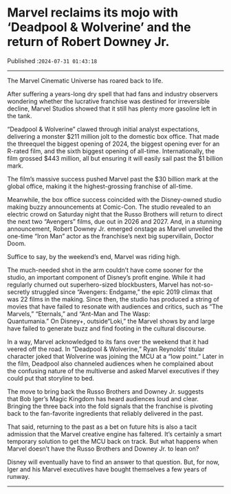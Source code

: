 # Marvel reclaims its mojo with ‘Deadpool & Wolverine’ and the return of Robert Downey Jr.

Published :`2024-07-31 01:43:18`

---

The Marvel Cinematic Universe has roared back to life.

After suffering a years-long dry spell that had fans and industry observers wondering whether the lucrative franchise was destined for irreversible decline, Marvel Studios showed that it still has plenty more gasoline left in the tank.

“Deadpool & Wolverine” clawed through initial analyst expectations, delivering a monster $211 million jolt to the domestic box office. That made the threequel the biggest opening of 2024, the biggest opening ever for an R-rated film, and the sixth biggest opening of all-time. Internationally, the film grossed $443 million, all but ensuring it will easily sail past the $1 billion mark.

The film’s massive success pushed Marvel past the $30 billion mark at the global office, making it the highest-grossing franchise of all-time.

Meanwhile, the box office success coincided with the Disney-owned studio making buzzy announcements at Comic-Con. The studio revealed to an electric crowd on Saturday night that the Russo Brothers will return to direct the next two “Avengers” films, due out in 2026 and 2027. And, in a stunning announcement, Robert Downey Jr. emerged onstage as Marvel unveiled the one-time “Iron Man” actor as the franchise’s next big supervillain, Doctor Doom.

Suffice to say, by the weekend’s end, Marvel was riding high.

The much-needed shot in the arm couldn’t have come sooner for the studio, an important component of Disney’s profit engine. While it had regularly churned out superhero-sized blockbusters, Marvel has not-so-secretly struggled since “Avengers: Endgame,” the epic 2019 climax that was 22 films in the making. Since then, the studio has produced a string of movies that have failed to resonate with audiences and critics, such as “The Marvels,” “Eternals,” and “Ant-Man and The Wasp: Quantumania.” On Disney+, outside“Loki,” the Marvel shows by and large have failed to generate buzz and find footing in the cultural discourse.

In a way, Marvel acknowledged to its fans over the weekend that it had veered off the road. In “Deadpool & Wolverine,” Ryan Reynolds’ titular character joked that Wolverine was joining the MCU at a “low point.” Later in the film, Deadpool also channeled audiences when he complained about the confusing nature of the multiverse and asked Marvel executives if they could put that storyline to bed.

The move to bring back the Russo Brothers and Downey Jr. suggests that Bob Iger’s Magic Kingdom has heard audiences loud and clear. Bringing the three back into the fold signals that the franchise is pivoting back to the fan-favorite ingredients that reliably delivered in the past.

That said, returning to the past as a bet on future hits is also a tacit admission that the Marvel creative engine has faltered. It’s certainly a smart temporary solution to get the MCU back on track. But what happens when Marvel doesn’t have the Russo Brothers and Downey Jr. to lean on?

Disney will eventually have to find an answer to that question. But, for now, Iger and his Marvel executives have bought themselves a few years of runway.

---

